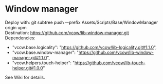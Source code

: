 # Window manager
Deploy with: git subtree push --prefix Assets/Scripts/Base/WindowManager origin upm  
Destination: https://github.com/vcow/lib-window-manager.git  
Dependencies:  
- "vcow.base.logicality": "https://github.com/vcow/lib-logicality.git#1.1.0",
- "vcow.base.window-manager": "https://github.com/vcow/lib-window-manager.git#1.1.0",
- "vcow.helpers.touch-helper": "https://github.com/vcow/lib-touch-helper.git#1.0.0"

See Wiki for details.
